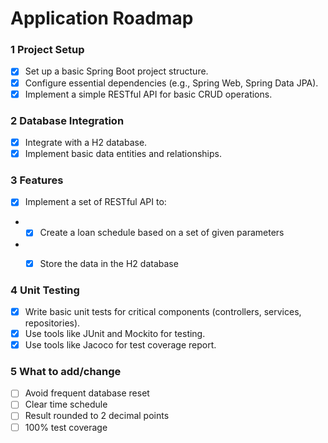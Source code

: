 # Application Roadmap

### 1 Project Setup
- [x] Set up a basic Spring Boot project structure.
- [x] Configure essential dependencies (e.g., Spring Web, Spring Data JPA).
- [x] Implement a simple RESTful API for basic CRUD operations.

### 2 Database Integration
- [x] Integrate with a H2 database.
- [x] Implement basic data entities and relationships.

### 3 Features
- [x] Implement a set of RESTful API to:
- - [x] Create a loan schedule based on a set of given parameters
- - [x] Store the data in the H2 database


### 4 Unit Testing
- [x] Write basic unit tests for critical components (controllers, services, repositories).
- [x] Use tools like JUnit and Mockito for testing.
- [x] Use tools like Jacoco for test coverage report.

### 5 What to add/change
- [ ] Avoid frequent database reset
- [ ] Clear time schedule
- [ ] Result rounded to 2 decimal points
- [ ] 100% test coverage